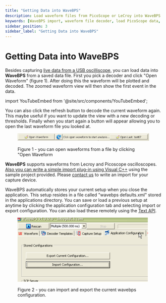 ```yaml
---
title: "Getting Data into WaveBPS"
description: Load waveform files from PicoScope or LeCroy into WaveBPS for decoding, analysis, and event tracking. Supports config import/export and custom plug-ins
keywords: [WaveBPS import, waveform file decoder, load PicoScope data, load LeCroy waveform, open waveform in WaveBPS, waveform decoding, protocol analysis tool, serial data viewer, event tracking, oscilloscope waveform import, protocol decoder setup, wavebps defaults.xml, WaveBPS plug-in, import/export configuration, visual C++ plugin, test automation, USB oscilloscope software]
sidebar_position: 3
sidebar_label: "Getting Data into WaveBPS"
---
```


# Getting Data into WaveBPS

Besides capturing [live data from a USB oscilliscope,](/live-capture-with-wavebps) you can load data into **WaveBPS** from a saved data file. First you pick a decoder and click "Open Waveform" (figure 1). After doing this the waveform will be plotted and decoded. The zoomed waveform view will then show the first event in the data.

import YouTubeEmbed from '@site/src/components/YouTubeEmbed';

<YouTubeEmbed videoId="meTjOEeCTEE" caption="Importing Data Video" />

You can also click the refresh button to decode the current waveform again. This maybe useful if you want to update the view with a new decoding or thresholds. Finally when you start again a button will appear allowing you to open the last waveform file you looked at.

<div class="text--center">

<figure>

![import_tb](../assets/import_tb.png "import_tb")
<figcaption>Figure 1 - you can open waveforms from a file by clicking "Open Waveform</figcaption>
</figure>
</div>

**WaveBPS** supports waveforms from Lecroy and Picoscope oscilloscopes. [Also you can write a simple import plug-in using Visual C++](/loading-custom-data-into-wavebps) using the sample project provided. Please [contact us](http://www.intrepidcs.com) to write an import for your capture device.

WaveBPS automatically stores your current setup when you close the application. This setup resides in a file called "wavebps defaults.xml" stored in the applications directory. You can save or load a previous setup at anytime by clicking the application configuration tab and selecting import or export configuration. You can also load these remotely using the [Text API](/automated-test-with-wavebps).

<div class="text--center">

<figure>

![config_wavebps](../assets/config_wavebps.png "config_wavebps")
<figcaption>Figure 2 - you can import and export the current wavebps configuration.</figcaption>
</figure>
</div>